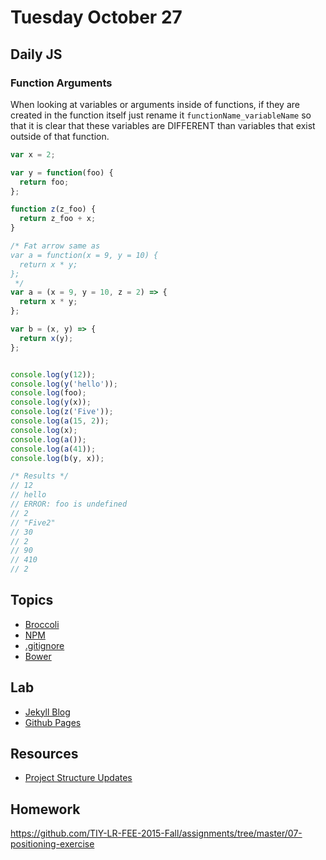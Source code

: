 # Tuesday October 27


## Daily JS

### Function Arguments

When looking at variables or arguments inside of functions, if they are created in the function itself just rename it `functionName_variableName` so that it is clear that these variables are DIFFERENT than variables that exist outside of that function.

```js
var x = 2;

var y = function(foo) {
  return foo;
};

function z(z_foo) {
  return z_foo + x;
}

/* Fat arrow same as
var a = function(x = 9, y = 10) {
  return x * y;
};
 */
var a = (x = 9, y = 10, z = 2) => {
  return x * y;
};

var b = (x, y) => {
  return x(y);
};


console.log(y(12));
console.log(y('hello'));
console.log(foo);
console.log(y(x));
console.log(z('Five'));
console.log(a(15, 2));
console.log(x);
console.log(a());
console.log(a(41));
console.log(b(y, x));

/* Results */
// 12
// hello
// ERROR: foo is undefined
// 2
// "Five2"
// 30
// 2
// 90
// 410
// 2
```

## Topics

- [Broccoli](broccli.html)
- [NPM](npm.html)
- [.gitignore](gitignore.html)
- [Bower](bower.html)

## Lab

- [Jekyll Blog](jekyll.html)
- [Github Pages](gh-page.html)

## Resources

- [Project Structure Updates](../../resources/project-structure)

## Homework

https://github.com/TIY-LR-FEE-2015-Fall/assignments/tree/master/07-positioning-exercise
